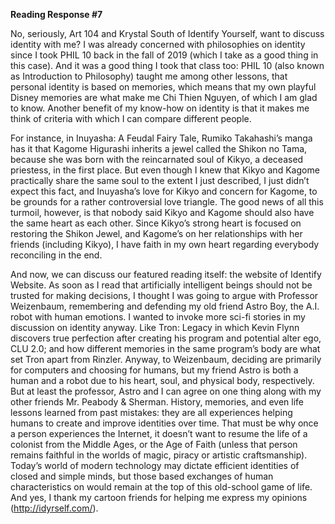 **Reading Response #7**

No, seriously, Art 104 and Krystal South of Identify Yourself, want to discuss identity with me? I was already concerned with philosophies 
on identity since I took PHIL 10 back in the fall of 2019 (which I take as a good thing in this case). And it was a good thing I took that 
class too: PHIL 10 (also known as Introduction to Philosophy) taught me among other lessons, that personal identity is based on memories, 
which means that my own playful Disney memories are what make me Chi Thien Nguyen, of which I am glad to know. Another benefit of my 
know-how on identity is that it makes me think of criteria with which I can compare different people. 

For instance, in Inuyasha: A Feudal Fairy Tale, Rumiko Takahashi’s manga has it that Kagome Higurashi inherits a jewel called the Shikon no 
Tama, because she was born with the reincarnated soul of Kikyo, a deceased priestess, in the first place. But even though I knew that Kikyo 
and Kagome practically share the same soul to the extent I just described, I just didn’t expect this fact, and Inuyasha’s love for Kikyo and
concern for Kagome, to be grounds for a rather controversial love triangle. The good news of all this turmoil, however, is that nobody said 
Kikyo and Kagome should also have the same heart as each other. Since Kikyo’s strong heart is focused on restoring the Shikon Jewel, and 
Kagome’s on her relationships with her friends (including Kikyo), I have faith in my own heart regarding everybody reconciling in the end. 

And now, we can discuss our featured reading itself: the website of Identify Website. As soon as I read that artificially intelligent 
beings should not be trusted for making decisions, I thought I was going to argue with Professor Weizenbaum, remembering and defending my 
old friend Astro Boy, the A.I. robot with human emotions. I wanted to invoke more sci-fi stories in my discussion on identity anyway. Like 
Tron: Legacy in which Kevin Flynn discovers true perfection after creating his program and potential alter ego, CLU 2.0; and how different 
memories in the same program’s body are what set Tron apart from Rinzler. Anyway, to Weizenbaum, deciding are primarily for computers and 
choosing for humans, but my friend Astro is both a human and a robot due to his heart, soul, and physical body, respectively. But at least 
the professor, Astro and I can agree on one thing along with my other friends Mr. Peabody & Sherman. History, memories, and even life 
lessons learned from past mistakes: they are all experiences helping humans to create and improve identities over time. That must be why 
once a person experiences the Internet, it doesn’t want to resume the life of a colonist from the Middle Ages, or the Age of Faith (unless 
that person remains faithful in the worlds of magic, piracy or artistic craftsmanship). Today’s world of modern technology may dictate 
efficient identities of closed and simple minds, but those based exchanges of human characteristics on would remain at the top of this 
old-school game of life. And yes, I thank my cartoon friends for helping me express my opinions (http://idyrself.com/).
